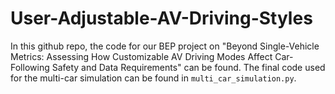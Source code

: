 # User-Adjustable-AV-Driving-Styles
In this github repo, the code for our BEP project on "Beyond Single-Vehicle Metrics: Assessing How Customizable AV Driving Modes Affect Car-Following Safety and Data Requirements" can be found. The final code used for the multi-car simulation can be found in `multi_car_simulation.py`. 

